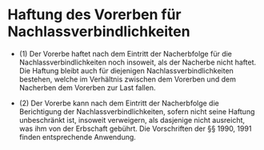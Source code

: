 # Haftung des Vorerben für Nachlassverbindlichkeiten

- (1) Der Vorerbe haftet nach dem Eintritt der Nacherbfolge für die Nachlassverbindlichkeiten noch insoweit, als der Nacherbe nicht haftet. Die Haftung bleibt auch für diejenigen Nachlassverbindlichkeiten bestehen, welche im Verhältnis zwischen dem Vorerben und dem Nacherben dem Vorerben zur Last fallen.

- (2) Der Vorerbe kann nach dem Eintritt der Nacherbfolge die Berichtigung der Nachlassverbindlichkeiten, sofern nicht seine Haftung unbeschränkt ist, insoweit verweigern, als dasjenige nicht ausreicht, was ihm von der Erbschaft gebührt. Die Vorschriften der §§ 1990, 1991 finden entsprechende Anwendung.

